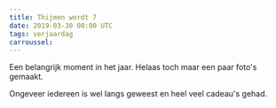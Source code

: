 ```yaml
---
title: Thijmen wordt 7
date: 2019-03-30 00:00 UTC
tags: verjaardag
carroussel:
---
```

Een belangrijk moment in het jaar. Helaas toch maar een paar foto's gemaakt.

Ongeveer iedereen is wel langs geweest en heel veel cadeau's gehad.




